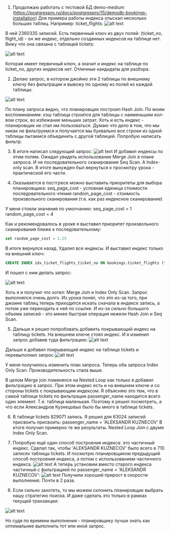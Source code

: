 1. Продолжаю работать с тестовой БД demo-medium
(https://postgrespro.ru/docs/postgrespro/15/demodb-bookings-installation)
Для примера работы индекса отыскал несколько больших таблиц.
Например: ticket_flights:
![alt text](image.png)

В ней 2360335 записей.
Есть первичный ключ из двух полей: (ticket_no, flight_id) - он же индекс, отдельно созданных индексов на таблице нет.
Вижу что она связана с таблицей tickets:

![alt text](image-1.png)

Которая имеет первичный ключ, а значит и индекс на таблице по ticket_no, других индексов нет.
Отличные кандидаты для разбора.

2. Делаю запрос, в котором джойню эти 2 таблицы по внешнему ключу без фильтрации и вывожу по одному из полей из каждой таблицы:

![alt text](image-2.png)

По плану запроса видно, что планировщик построил Hash Join. По моим воспоминаниям: хэш таблица строится для таблицы с наименьшим кол-вом строк, во избежание меньших затрат.
Хоть и есть индекс - планировщик не стал им пользоваться. Думаю что дело в том, что мы никак не фильтруемся и получается мы буквально все строки из одной таблицы пытаемся объединить с другой таблицей. Попробую написать фильтр.

3. В итоге написал следующий запрос:
![alt text](image-3.png)
И добавил индексы по этим полям. Ожидал увидеть использование Merge Join в плане запроса. И не последовательного сканирования Seq Scan. А Index-only scan.
В итоге вынужден был вернуться к просмотру урока - практической его части.

4. Оказывается в постгресе можно выставить приоритеты для выбора планировщика:
seq_page_cost - условная единица стоимости последовательного чтения
random_page_cost - стоимость произвольного сканирования (т.е. как раз индексное сканирование)

У меня стояли значения по умолчанию:
seq_page_cost = 1
random_page_cost = 4

Как и рекомендовалось в уроке я выставил приоритет произвольного сканирования ближе к последовательному:
```sql
set random_page_cost = 1.25
```

В итоге вернулся назад. Удалил все индексы. И выставил индекс только на внешний ключ:
```sql
CREATE INDEX idx_ticket_flights_ticket_no ON bookings.ticket_flights (ticket_no);
```

И пошел с ним делать запрос:

![alt text](image-5.png)

Хоть я и получил что хотел: Merge Join и Index Only Scan. Запрос выполнялся очень долго. Из урока понял, что это из-за того, при джоине таблиц теперь приходится искать сначала в индексе запись, а потом уже переходить к ней по ссылке. И из-за сильно большого объема записей - это менее быстрая операция нежели Hash Join и Seq Scan.

5. Дальше я решил попробовать добавить покрывающий индекс на таблицу tickets.
На внешнем ключе стоял индекс. И я изменил запрос добавив туда фильтрацию:
![alt text](image-7.png)

Дальше я добавил покрывающий индекс на таблице tickets и перевыполнил запрос
![alt text](image-8.png)

У меня получилось изменить план запроса. Теперь оба запроса Index Only Scan. Производительность стала выше.

В целом Merge join поменялся на Nested Loop как только я добавил фильтрацию в запрос. При этом индекс есть и на внешнем ключе и со стороны tickets с покрывающим индексом. Я объясняю это тем, что в самой таблице tickets по фильтрации passenger_name находится всего один элемент. Т.е. таблица маленькая. Поэтому я решил посмотреть, а что если Александров Кузнецовых было бы много в таблице tickets.

6. В таблице tickets 829071 запись. Я решил для 63024 записей присвоить присвоить:
passenger_name = 'ALEKSANDR KUZNECOV'
В итоге получил примерно те же результаты. Nested Loop Join с двумя Index Only Scan.

7. Попробую ещё один способ построения индекса: это частичный индекс. Сделал так, чтобы 'ALEKSANDR KUZNECOV' было всего в 710 записях таблицы tickets. И посмотрю планировщиком предыдущий способ построения индекса, а потом с использованием частичного индекса.
![alt text](image-9.png)
А теперь установим вместо старого индекса частичный с фильтрацией по passenger_name = 'ALEKSANDR KUZNECOV':
![alt text](image-10.png)
Получили хороший прирост в скорости выполнения. Почти в 2 раза.

8. Если сильно захотеть, то мы можем склонить планировщик выбрать нашу стратегию поиска. И даже сделать это только в рамках текущей транзакции:

![alt text](image-11.png)

Но судя по времени выполнения - планировщику лучше знать как оптимальнее выполнить тот или иной запрос.